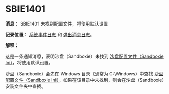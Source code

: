 # SBIE1401

**消息：** SBIE1401 未找到配置文件，将使用默认设置

**记录位置：** [系统事件日志](SystemEventLog.md) 和 [弹出消息日志](PopupMessageLog.md)。

**解释：**

这是一条通知消息，表明沙盘（Sandboxie）未找到 [沙盘配置文件（Sandboxie Ini）](SandboxieIni.md)，将使用默认设置。

沙盘（Sandboxie）会先在 Windows 目录（通常为 C:\Windows）中查找 [沙盘配置文件（Sandboxie Ini）](SandboxieIni.md)，如果在该目录中未找到，则会在沙盘（Sandboxie）安装文件夹中查找。
